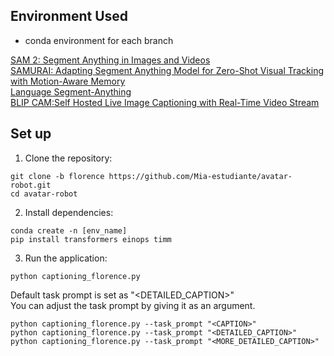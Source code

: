 
## Environment Used
* conda environment for each branch

[SAM 2: Segment Anything in Images and Videos](https://github.com/facebookresearch/sam2)  
[SAMURAI: Adapting Segment Anything Model for Zero-Shot Visual Tracking with Motion-Aware Memory](https://github.com/yangchris11/samurai/tree/master)  
[Language Segment-Anything](https://github.com/luca-medeiros/lang-segment-anything)  
[BLIP CAM:Self Hosted Live Image Captioning with Real-Time Video Stream](https://github.com/zawawiAI/BLIP_CAM)

## Set up
1. Clone the repository:
```
git clone -b florence https://github.com/Mia-estudiante/avatar-robot.git
cd avatar-robot
```
2. Install dependencies:
```
conda create -n [env_name]
pip install transformers einops timm
```
3. Run the application:
```
python captioning_florence.py
```
Default task prompt is set as "<DETAILED_CAPTION>"   
You can adjust the task prompt by giving it as an argument.
```
python captioning_florence.py --task_prompt "<CAPTION>"
python captioning_florence.py --task_prompt "<DETAILED_CAPTION>"
python captioning_florence.py --task_prompt "<MORE_DETAILED_CAPTION>"
```
